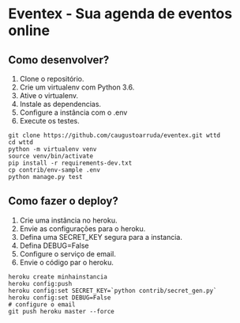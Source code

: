 # Eventex - Sua agenda de eventos online

## Como desenvolver?
1. Clone o repositório.
2. Crie um virtualenv com Python 3.6.
3. Ative o virtualenv.
4. Instale as dependencias.
5. Configure a instância com o .env
6. Execute os testes.

```console
git clone https://github.com/caugustoarruda/eventex.git wttd
cd wttd
python -m virtualenv venv
source venv/bin/activate
pip install -r requirements-dev.txt
cp contrib/env-sample .env
python manage.py test
```

## Como fazer o deploy?
1. Crie uma instância no heroku.
2. Envie as configurações para o heroku.
3. Defina uma SECRET_KEY segura para a instancia.
4. Defina DEBUG=False
5. Configure o serviço de email.
6. Envie o código par o heroku.

```console
heroku create minhainstancia
heroku config:push
heroku config:set SECRET_KEY=`python contrib/secret_gen.py`
heroku config:set DEBUG=False
# configure o email
git push heroku master --force
```

